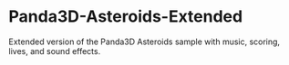 # Panda3D-Asteroids-Extended
Extended version of the Panda3D Asteroids sample with music, scoring, lives, and sound effects.
